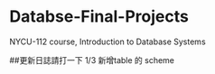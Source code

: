 # Databse-Final-Projects
NYCU-112 course, Introduction to Database Systems

##更新日誌請打一下
1/3 新增table 的 scheme
